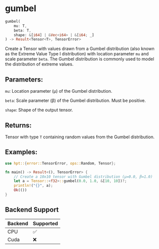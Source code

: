 # gumbel
```rust
gumbel(
    mu: T,
    beta: T,
    shape: &[i64] | &Vec<i64> | &[i64; _]
) -> Result<Tensor<T>, TensorError>
```
Create a Tensor with values drawn from a Gumbel distribution (also known as the Extreme Value Type I distribution) with location parameter `mu` and scale parameter `beta`. The Gumbel distribution is commonly used to model the distribution of extreme values.

## Parameters:
`mu`: Location parameter (μ) of the Gumbel distribution.

`beta`: Scale parameter (β) of the Gumbel distribution. Must be positive.

`shape`: Shape of the output tensor.

## Returns:
Tensor with type `T` containing random values from the Gumbel distribution.

## Examples:
```rust
use hpt::{error::TensorError, ops::Random, Tensor};

fn main() -> Result<(), TensorError> {
    // Create a 10x10 tensor with Gumbel distribution (μ=0.0, β=1.0)
    let a = Tensor::<f32>::gumbel(0.0, 1.0, &[10, 10])?;
    println!("{}", a);
    Ok(())
}
```
## Backend Support
| Backend | Supported |
|---------|-----------|
| CPU     | ✅         |
| Cuda    | ❌        |